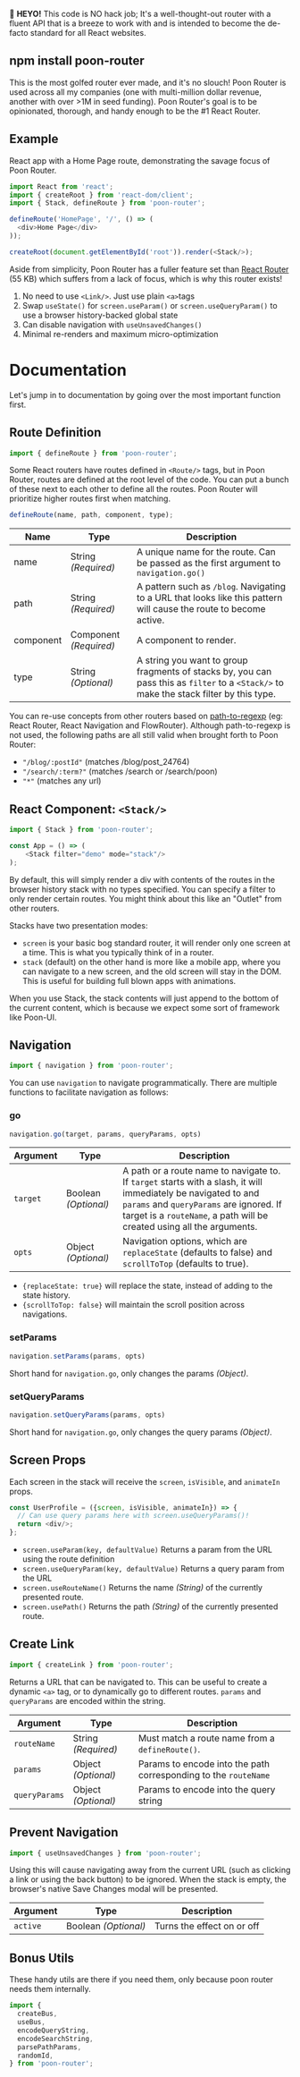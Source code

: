 🚨 **HEYO!** This code is NO hack job; It's a well-thought-out router with a fluent API that is a
breeze to work with and is intended to become the de-facto standard for all React websites.

## npm install poon-router

This is the most golfed router ever made, and it's no slouch! Poon Router is used across all my companies (one with
multi-million dollar revenue, another with over >1M in seed funding). Poon Router's goal is to be opinionated,
thorough, and handy enough to be the #1 React Router.

## Example

React app with a Home Page route, demonstrating the savage focus of Poon Router.

```javascript
import React from 'react';
import { createRoot } from 'react-dom/client';
import { Stack, defineRoute } from 'poon-router';

defineRoute('HomePage', '/', () => (
  <div>Home Page</div>
));

createRoot(document.getElementById('root')).render(<Stack/>);
```

Aside from simplicity, Poon Router has a fuller feature set
than [React Router](https://www.npmjs.com/package/react-router) (55 KB) which suffers from a lack of focus, which is why
this router exists!

1. No need to use `<Link/>`. Just use plain `<a>`tags
2. Swap `useState()` for `screen.useParam()` or `screen.useQueryParam()` to use a browser history-backed global state
3. Can disable navigation with `useUnsavedChanges()`
4. Minimal re-renders and maximum micro-optimization

# Documentation

Let's jump in to documentation by going over the most important function first.

## Route Definition

```javascript
import { defineRoute } from 'poon-router';
```

Some React routers have routes defined in `<Route/>` tags, but in Poon Router, routes are defined at the root level of
the code. You can put a bunch of these next to each other to define all the routes. Poon Router will prioritize higher
routes first when matching.

```javascript
defineRoute(name, path, component, type);
```

| Name      | Type                   | Description                                                                                                                             |
|-----------|------------------------|-----------------------------------------------------------------------------------------------------------------------------------------|
| name      | String *(Required)*    | A unique name for the route. Can be passed as the first argument to `navigation.go()`                                                   |
| path      | String *(Required)*    | A pattern such as `/blog`. Navigating to a URL that looks like this pattern will cause the route to become active.                      |
| component | Component *(Required)* | A component to render.                                                                                                                  |
| type      | String *(Optional)*    | A string you want to group fragments of stacks by, you can pass this as `filter` to a `<Stack/>` to make the stack filter by this type. |

You can re-use concepts from other routers based on [path-to-regexp](https://www.npmjs.com/package/path-to-regexp) (eg:
React Router, React Navigation and FlowRouter). Although path-to-regexp is not used, the following paths are all still
valid when brought forth to Poon Router:

- `"/blog/:postId"` (matches /blog/post_24764)
- `"/search/:term?"` (matches /search or /search/poon)
- `"*"` (matches any url)

## React Component: `<Stack/>`

```javascript
import { Stack } from 'poon-router';

const App = () => (
    <Stack filter="demo" mode="stack"/>
);
```

By default, this will simply render a div with contents of the routes in the browser history stack with no types
specified. You can specify a filter to only render certain routes. You might think about this like an "Outlet" from
other routers.

Stacks have two presentation modes:

- `screen` is your basic bog standard router, it will render only one screen at a time. This is what you typically think
  of in a router.
- `stack` (default) on the other hand is more like a mobile app, where you can navigate to a new screen, and the old
  screen will stay in the DOM. This is useful for building full blown apps with animations.

When you use Stack, the stack contents will just append to the bottom of the current content, which is because we expect
some sort of framework like Poon-UI.

## Navigation

``` javascript
import { navigation } from 'poon-router';
```

You can use `navigation` to navigate programmatically. There are multiple functions to facilitate navigation as follows:

### go

``` javascript
navigation.go(target, params, queryParams, opts)
```

| Argument | Type                 | Description                                                                                                                                                                                                                         |
|----------|----------------------|-------------------------------------------------------------------------------------------------------------------------------------------------------------------------------------------------------------------------------------|
| `target` | Boolean *(Optional)* | A path or a route name to navigate to. If `target` starts with a slash, it will immediately be navigated to and `params` and `queryParams` are ignored. If target is a `routeName`, a path will be created using all the arguments. |
| `opts`   | Object *(Optional)*  | Navigation options, which are `replaceState` (defaults to false) and `scrollToTop` (defaults to true).                                                                                                                              |

- `{replaceState: true}` will replace the state, instead of adding to the state history.
- `{scrollToTop: false}` will maintain the scroll position across navigations.

### setParams

``` javascript
navigation.setParams(params, opts)
```

Short hand for `navigation.go`, only changes the params *(Object)*.

### setQueryParams

``` javascript
navigation.setQueryParams(params, opts)
```

Short hand for `navigation.go`, only changes the query params *(Object)*.

## Screen Props

Each screen in the stack will receive the `screen`, `isVisible`, and `animateIn` props.

``` javascript
const UserProfile = ({screen, isVisible, animateIn}) => {
  // Can use query params here with screen.useQueryParams()!
  return <div/>;
};
```

- `screen.useParam(key, defaultValue)` Returns a param from the URL using the route definition
- `screen.useQueryParam(key, defaultValue)`  Returns a query param from the URL
- `screen.useRouteName()` Returns the name *(String)* of the currently presented route.
- `screen.usePath()` Returns the path *(String)* of the currently presented route.

## Create Link

``` javascript
import { createLink } from 'poon-router';
```

Returns a URL that can be navigated to. This can be useful to create a dynamic `<a>` tag, or to dynamically go to
different routes. `params` and `queryParams` are encoded within the string.

| Argument      | Type                | Description                                                     |
|---------------|---------------------|-----------------------------------------------------------------|
| `routeName`   | String *(Required)* | Must match a route name from a `defineRoute()`.                 |
| `params`      | Object *(Optional)* | Params to encode into the path corresponding to the `routeName` |
| `queryParams` | Object *(Optional)* | Params to encode into the query string                          |

## Prevent Navigation

``` javascript
import { useUnsavedChanges } from 'poon-router';
```

Using this will cause navigating away from the current URL (such as clicking a link or using the back button) to be
ignored. When the stack is empty, the browser's native Save Changes modal will be presented.

| Argument | Type                 | Description                |
|----------|----------------------|----------------------------|
| `active` | Boolean *(Optional)* | Turns the effect on or off |

## Bonus Utils

These handy utils are there if you need them, only because poon router needs them internally.

```javascript
import { 
  createBus, 
  useBus,
  encodeQueryString, 
  encodeSearchString, 
  parsePathParams,
  randomId,
} from 'poon-router';
```